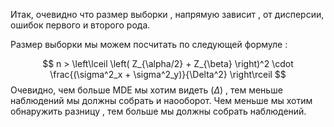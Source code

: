 Итак, очевидно что размер выборки , напрямую зависит , от дисперсии, ошибок первого и второго рода. 

Размер выборки мы можем посчитать по следующей формуле : 

$$
n > \left\lceil \left( Z_{\alpha/2} + Z_{\beta} \right)^2 \cdot \frac{(\sigma^2_x + \sigma^2_y)}{\Delta^2} \right\rceil
$$
Очевидно, чем больше MDE мы хотим видеть ($\Delta$) , тем меньше наблюдений мы должны собрать и наооборот. Чем меньше мы хотим обнаружить разницу , тем больше мы должны собрать наблюдений. 